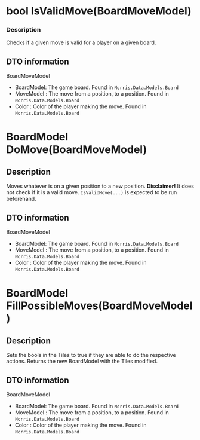 # bool IsValidMove(BoardMoveModel)
### Description
Checks if a given move is valid for a player on a given board.

## DTO information
BoardMoveModel
- BoardModel: The game board. Found in `Norris.Data.Models.Board`
- MoveModel : The move from a position, to a position. Found in `Norris.Data.Models.Board`
- Color     : Color of the player making the move. Found in `Norris.Data.Models.Board`

# BoardModel DoMove(BoardMoveModel)
## Description
Moves whatever is on a given position to a new position. 
**Disclaimer!** It does not check if it is a valid move. `IsValidMove(...)` is 
expected to be run beforehand.


## DTO information
BoardMoveModel
- BoardModel: The game board. Found in `Norris.Data.Models.Board`
- MoveModel : The move from a position, to a position. Found in `Norris.Data.Models.Board`
- Color     : Color of the player making the move. Found in `Norris.Data.Models.Board`


# BoardModel FillPossibleMoves(BoardMoveModel)
## Description
Sets the bools in the Tiles to true if they are able to do the respective actions.
Returns the new BoardModel with the Tiles modified.

## DTO information
BoardMoveModel
- BoardModel: The game board. Found in `Norris.Data.Models.Board`
- MoveModel : The move from a position, to a position. Found in `Norris.Data.Models.Board`
- Color     : Color of the player making the move. Found in `Norris.Data.Models.Board`